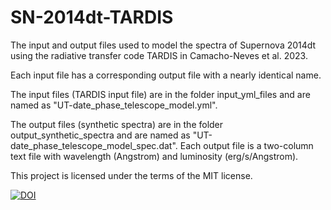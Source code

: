 # SN-2014dt-TARDIS

The input and output files used to model the spectra of Supernova 2014dt using the radiative transfer code TARDIS in Camacho-Neves et al. 2023.

Each input file has a corresponding output file with a nearly identical name. 

The input files (TARDIS input file) are in the folder input_yml_files and are named as "UT-date_phase_telescope_model.yml".

The output files (synthetic spectra) are in the folder output_synthetic_spectra and are named as "UT-date_phase_telescope_model_spec.dat". Each output file is a two-column text file with wavelength (Angstrom) and luminosity (erg/s/Angstrom).



This project is licensed under the terms of the MIT license.

[![DOI](https://zenodo.org/badge/595287246.svg)](https://zenodo.org/badge/latestdoi/595287246)
